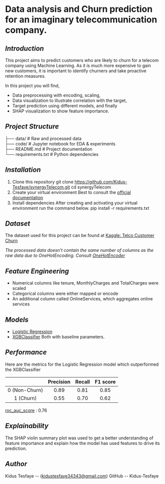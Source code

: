 ﻿# Data analysis and Churn prediction for an imaginary telecommunication company. 

## *Introduction*
This project aims to predict customers who are likely to churn for a telecom company using Machine Learning. As it is much more expensive to gain new customers, it is important to identify churners and take proactive retention measures. <br>

In this project you will find, 
- Data preprocessing with encoding, scaling,       
- Data visualization to illustrate correlation with the target,
- Target prediction using different models, and finally
- SHAP visualization to show feature importance. 


## *Project Structure*

├── data/                 # Raw and processed data <br>
├── code/            # Jupyter notebook for EDA & experiments <br>
├── README.md             # Project documentation <br>
└── requirements.txt      # Python dependencies <br>


## *Installation*

1. Clone this repository
git clone https://github.com/Kidus-Tesfaye/synergyTelecom.git
cd synergyTelecom
2. Create your virtual environment
Best to consult the [official documentation](https://docs.python.org/3/library/venv.html) 
3. Install dependencies
After creating and activating your virtual environment run the command below. 
pip install -r requirements.txt

## *Dataset*

The dataset used for this project can be found at [Kaggle: Telco Customer Churn](https://www.kaggle.com/datasets/blastchar/telco-customer-churn)

*The processed data doesn't contain the same number of columns as the raw data due to OneHotEncoding. Consult [OneHotEncoder](https://scikit-learn.org/stable/modules/generated/sklearn.preprocessing.OneHotEncoder.html)*


## *Feature Engineering*
- Numerical columns like tenure, MonthlyCharges and TotalCharges were scaled
- Categorical columns were either mapped or encode
- An additional column called OnlineServices, which aggregates online services

## *Models*

- [Logistic Regression ](https://scikit-learn.org/stable/modules/generated/sklearn.linear_model.LogisticRegression.html)
- [XGBClassifier](https://xgboost.readthedocs.io/en/stable/python/python_api.html#xgboost.XGBClassifier)
Both with baseline parameters. 


## *Performance*

Here are the metrics for the Logistic Regression model which outperformed the XGBClassifier

|  | Precision | Recall | F1 score |
|:---:|:---:|:---:|:---:|
| 0 (Non-Churn) | 0.89 | 0.81 | 0.85 |
| 1 (Churn) | 0.55 | 0.70 | 0.62 | 

[roc_auc_score](https://scikit-learn.org/stable/modules/generated/sklearn.metrics.roc_auc_score.html) : 0.76


## *Explainability*

The SHAP violin summary plot was used to get a better understanding of feature importance and explain how the model has used features to drive its prediction. 


## *Author*

Kidus Tesfaye -- (kidustesfaye34343@gmail.com)
GitHub -- Kidus-Tesfaye
